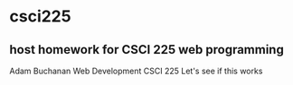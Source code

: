 # csci225
host homework for CSCI 225 web programming
---
Adam Buchanan
Web Development CSCI 225
Let's see if this works